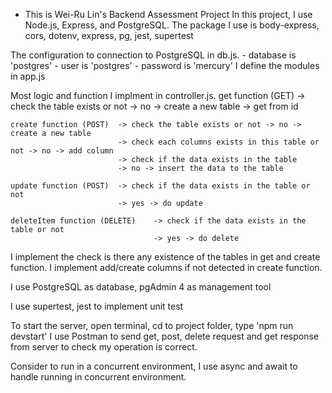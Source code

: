 - This is Wei-Ru Lin's Backend Assessment Project
In this project, I use Node.js, Express, and PostgreSQL. 
The package I use is body-express, cors, dotenv, express, pg, jest, supertest

The configuration to connection to PostgreSQL in db.js. 
    - database is 'postgres'
    - user is 'postgres'
    - password is 'mercury'
I define the modules in app.js

Most logic and function I implment in controller.js.
    get function (GET)      -> check the table exists or not -> no -> create a new table
                            -> get from id

    create function (POST)  -> check the table exists or not -> no -> create a new table
                            -> check each columns exists in this table or not -> no -> add column
                            -> check if the data exists in the table 
                            -> no -> insert the data to the table
    
    update function (POST)  -> check if the data exists in the table or not
                            -> yes -> do update  
    
    deleteItem function (DELETE)    -> check if the data exists in the table or not
                                    -> yes -> do delete

I implement the check is there any existence of the tables in get and create function. 
I implement add/create columns if not detected in create function.

I use PostgreSQL as database, pgAdmin 4 as management tool 

I use supertest, jest to implement unit test

To start the server, open terminal, cd to project folder, type 'npm run devstart'
I use Postman to send get, post, delete request and get response from server to check my operation is correct. 

Consider to run in a concurrent environment, I use async and await to handle running in concurrent environment. 
